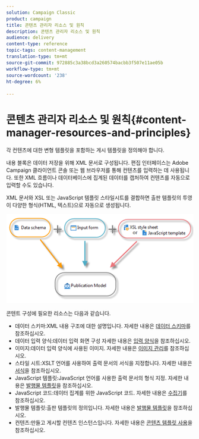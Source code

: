 ```yaml
---
solution: Campaign Classic
product: campaign
title: 콘텐츠 관리자 리소스 및 원칙
description: 콘텐츠 관리자 리소스 및 원칙
audience: delivery
content-type: reference
topic-tags: content-management
translation-type: tm+mt
source-git-commit: 972885c3a38bcd3a260574bacbb3f507e11ae05b
workflow-type: tm+mt
source-wordcount: '238'
ht-degree: 6%

---
```



# 콘텐츠 관리자 리소스 및 원칙{#content-manager-resources-and-principles}

각 컨텐츠에 대한 변형 템플릿을 포함하는 게시 템플릿을 정의해야 합니다.

내용 블록은 데이터 저장을 위해 XML 문서로 구성됩니다. 편집 인터페이스는 Adobe Campaign 클라이언트 콘솔 또는 웹 브라우저를 통해 컨텐츠를 입력하는 데 사용됩니다. 또한 XML 흐름이나 데이터베이스에 집계된 데이터를 캡처하여 컨텐츠를 자동으로 입력할 수도 있습니다.

XML 문서와 XSL 또는 JavaScript 템플릿 스타일시트를 결합하면 출판 템플릿의 투영이 다양한 형식(HTML, 텍스트)으로 자동으로 생성됩니다.

![](assets/d_ncs_content_process.png)

콘텐트 구성에 필요한 리소스는 다음과 같습니다.

* 데이터 스키마:XML 내용 구조에 대한 설명입니다. 자세한 내용은 [데이터 스키마](../../delivery/using/data-schemas.md)를 참조하십시오.
* 데이터 입력 양식:데이터 입력 화면 구성 자세한 내용은 [입력 양식](../../delivery/using/input-forms.md)을 참조하십시오.
* 이미지:데이터 입력 양식에 사용된 이미지. 자세한 내용은 [이미지 관리](../../delivery/using/formatting.md#image-management)를 참조하십시오.
* 스타일 시트:XSLT 언어를 사용하여 출력 문서의 서식을 지정합니다. 자세한 내용은 [서식](../../delivery/using/formatting.md)을 참조하십시오.
* JavaScript 템플릿:JavaScript 언어를 사용한 출력 문서의 형식 지정. 자세한 내용은 [발행물 템플릿](../../delivery/using/publication-templates.md)을 참조하십시오.
* JavaScript 코드:데이터 집계를 위한 JavaScript 코드. 자세한 내용은 [수집기](../../delivery/using/publication-templates.md#aggregator)를 참조하십시오.
* 발행물 템플릿:출판 템플릿의 정의입니다. 자세한 내용은 [발행물 템플릿](../../delivery/using/publication-templates.md)을 참조하십시오.
* 컨텐츠:만들고 게시할 컨텐츠 인스턴스입니다. 자세한 내용은 [콘텐츠 템플릿 사용](../../delivery/using/using-a-content-template.md)을 참조하십시오.
